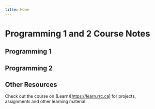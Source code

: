 ```yaml
---
title: Home
---
```


# Programming 1 and 2 Course Notes

## Programming 1


## Programming 2


## Other Resources

Check out the course on (Learn)[https://learn.rrc.ca] for projects, assignments and other learning material.
